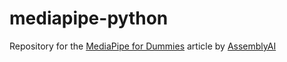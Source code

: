 # mediapipe-python
Repository for the [MediaPipe for Dummies](https://www.assemblyai.com/blog/mediapipe-for-dummies/) article by [AssemblyAI](https://www.assemblyai.com/)
